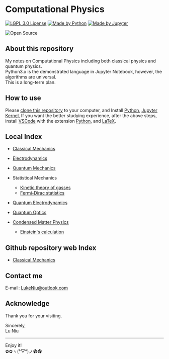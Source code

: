 # Computational Physics

[![LGPL 3.0 License](https://github.com/ConAntares/Temples/blob/master/Attachments/LicenseLGPL3.0.svg)](https://www.gnu.org/licenses/lgpl-3.0)
[![Made by Python](https://github.com/ConAntares/Temples/blob/master/Attachments/MadebyPython.svg)](https://www.python.org/)
[![Made by Jupyter](https://github.com/ConAntares/Temples/blob/master/Attachments/MadebyJupyter.svg)](https://jupyter.org/)

![Open Source](https://github.com/ConAntares/Temples/blob/master/Attachments/OpenSource.svg)

## About this repository

My notes on Computational Physics including both classical physics and quantum physics.  
Python3.x is the demonstrated language in Jupyter Notebook, however, the algorithms are universal.  
This is a long-term plan.

## How to use

Please [clone this repository](https://github.com/Photonico/Computational_Physics.git) to your computer, and Install [Python](https://www.python.org/), [Jupyter Kernel](https://jupyter.org/), If you want the better studying experience, after the above steps, install [VSCode](https://code.visualstudio.com/) with the extension [Python](https://marketplace.visualstudio.com/items?itemName=ms-python.python), and [LaTeX](https://www.latex-project.org/).

## Local Index

* [Classical Mechanics](Classical%20Mechanics/README.md)  

* [Electrodynamics](Electrodynamics/README.md)  

* [Quantum Mechanics](Quantum%20Mechanics/README.md)  

* Statistical Mechanics  
  * [Kinetic theory of gasses](Thermodynamics/Kinetic%20theory%20of%20gases.ipynb)  
  * [Fermi-Dirac statistics](Statistical%20Mechanics/Fermi-Dirac%20statistics.ipynb)  

* [Quantum Electrodynamics](Quantum%20Electrodynamics/README.md)  

* [Quantum Optics](Quantum%20Optics/README.md)  

* [Condensed Matter Physics](Condensed%20Matter%20Physics/README.md)  
  * [Einstein's calculation](Condensed%20Matter%20Physics/Einstein's%20calculation.ipynb)  

## Github repository web Index

* [Classical Mechanics](Classical%20Mechanics/README.md)  

## Contact me

E-mail: LukeNiu@outlook.com  

## Acknowledge

Thank you for your visiting.

Sincerely,  
Lu Niu

----
Enjoy it!  
✿✿ヽ(°▽°)ノ✿✿
